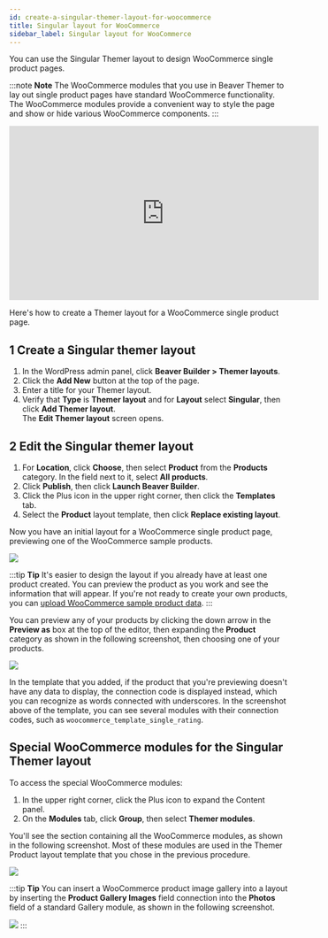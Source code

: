 ```yaml
---
id: create-a-singular-themer-layout-for-woocommerce
title: Singular layout for WooCommerce
sidebar_label: Singular layout for WooCommerce
---
```


You can use the Singular Themer layout to design WooCommerce single product pages.

:::note **Note** 
The WooCommerce modules that you use in Beaver Themer to lay out single product pages have standard WooCommerce functionality. The WooCommerce modules provide a convenient way to style the page and show or hide various WooCommerce components.
:::

<div className="embed-responsive">
<iframe width="560" height="315" src="https://www.youtube.com/embed/Jz8MXyPrF50" frameBorder="0" allow="accelerometer; autoplay; encrypted-media; gyroscope; picture-in-picture" allowFullScreen="">
</iframe>
</div>

Here's how to create a Themer layout for a WooCommerce single product page.

## 1 Create a Singular themer layout

  1. In the WordPress admin panel, click **Beaver Builder > Themer layouts**.
  2. Click the **Add New** button at the top of the page.
  3. Enter a title for your Themer layout.
  4. Verify that **Type** is **Themer layout** and for **Layout** select **Singular**, then click **Add Themer layout**.  
  The **Edit Themer layout** screen opens.

## 2 Edit the Singular themer layout

  1. For **Location**, click **Choose**, then select **Product** from the **Products** category. In the field next to it, select **All products**.
  2. Click **Publish**, then click **Launch Beaver Builder**.
  3. Click the Plus icon in the upper right corner, then click the **Templates** tab.
  4. Select the **Product**  layout template, then click **Replace existing layout**.

Now you have an initial layout for a WooCommerce single product page, previewing one of the WooCommerce sample products.

![](/img/create-a-singular-themer-layout-for-woocommerce-49d7f0a9.png)

:::tip **Tip**
It's easier to design the layout if you already have at least one product created. You can preview the product as you work and see the information that will appear. If you're not ready to create your own products, you can [upload WooCommerce sample product data](https://docs.woocommerce.com/document/importing-woocommerce-sample-data/).
:::

You can preview any of your products by clicking the down arrow in the **Preview as** box at the top of the editor, then expanding the **Product** category as shown in the following screenshot, then choosing one of your products.

![](/img/create-a-singular-themer-layout-for-woocommerce-227d25be.png)

In the template that you added, if the product that you're previewing doesn't have any data to display, the connection code is displayed instead, which you can recognize as words connected with underscores. In the screenshot above of the template, you can see several modules with their connection codes, such as `woocommerce_template_single_rating`.

## Special WooCommerce modules for the Singular Themer layout

To access the special WooCommerce modules:

  1. In the upper right corner, click the Plus icon to expand the Content panel.
  2. On the **Modules** tab, click **Group**, then select **Themer modules**.

You'll see the section containing all the WooCommerce modules, as shown in the following screenshot. Most of these modules are used in the Themer Product layout template that you chose in the previous procedure.

![](/img/create-a-singular-themer-layout-for-woocommerce-3648ac58.png)

:::tip **Tip**
You can insert a WooCommerce product image gallery into a layout by inserting the **Product Gallery Images** field connection into the **Photos** field of a standard Gallery module, as shown in the following screenshot.

![](/img/create-a-singular-themer-layout-for-woocommerce-b101bc56.png)
:::
